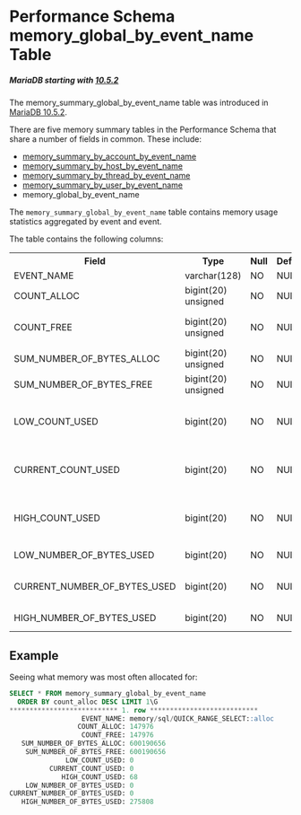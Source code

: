 # Performance Schema memory_global_by_event_name Table

##### MariaDB starting with [10.5.2](/kb/en/mariadb-1052-release-notes/)

The memory_summary_global_by_event_name table was introduced in [MariaDB 10.5.2](/kb/en/mariadb-1052-release-notes/).

There are five memory summary tables in the Performance Schema that share a number of fields in common. These include:

- [memory_summary_by_account_by_event_name](/sql-statements-structure/sql-statements/administrative-sql-statements/system-tables/performance-schema/performance-schema-tables/performance-schema-memory_summary_by_account_by_event_name-table)
- [memory_summary_by_host_by_event_name](/sql-statements-structure/sql-statements/administrative-sql-statements/system-tables/performance-schema/performance-schema-tables/performance-schema-memory_summary_by_host_by_event_name-table)
- [memory_summary_by_thread_by_event_name](/sql-statements-structure/sql-statements/administrative-sql-statements/system-tables/performance-schema/performance-schema-tables/performance-schema-memory_summary_by_thread_by_event_name-table)
- [memory_summary_by_user_by_event_name](/sql-statements-structure/sql-statements/administrative-sql-statements/system-tables/performance-schema/performance-schema-tables/performance-schema-memory_summary_by_user_by_event_name-table)
- memory_global_by_event_name

The `memory_summary_global_by_event_name` table contains memory usage statistics aggregated by event and event.

The table contains the following columns:

<table><tbody><tr><th>Field</th><th>Type</th><th>Null</th><th>Default</th><th>Description</th></tr>
<tr><td>EVENT_NAME</td><td>varchar(128)</td><td>NO</td><td>NULL</td><td>Event name.</td></tr>
<tr><td>COUNT_ALLOC</td><td>bigint(20) unsigned</td><td>NO</td><td>NULL</td><td>Total number of allocations to memory.</td></tr>
<tr><td>COUNT_FREE</td><td>bigint(20) unsigned</td><td>NO</td><td>NULL</td><td>Total number of attempts to free the allocated memory.</td></tr>
<tr><td>SUM_NUMBER_OF_BYTES_ALLOC</td><td>bigint(20) unsigned</td><td>NO</td><td>NULL</td><td>Total number of bytes allocated.</td></tr>
<tr><td>SUM_NUMBER_OF_BYTES_FREE</td><td>bigint(20) unsigned</td><td>NO</td><td>NULL</td><td>Total number of bytes freed</td></tr>
<tr><td>LOW_COUNT_USED</td><td>bigint(20)</td><td>NO</td><td>NULL</td><td>Lowest number of allocated blocks (lowest value of CURRENT_COUNT_USED).</td></tr>
<tr><td>CURRENT_COUNT_USED</td><td>bigint(20)</td><td>NO</td><td>NULL</td><td>Currently allocated blocks that have not been freed (COUNT_ALLOC minus COUNT_FREE).</td></tr>
<tr><td>HIGH_COUNT_USED</td><td>bigint(20)</td><td>NO</td><td>NULL</td><td>Highest number of allocated blocks (highest value of CURRENT_COUNT_USED).</td></tr>
<tr><td>LOW_NUMBER_OF_BYTES_USED</td><td>bigint(20)</td><td>NO</td><td>NULL</td><td>Lowest number of bytes used.</td></tr>
<tr><td>CURRENT_NUMBER_OF_BYTES_USED</td><td>bigint(20)</td><td>NO</td><td>NULL</td><td>Current number of bytes used (total allocated minus total freed).</td></tr>
<tr><td>HIGH_NUMBER_OF_BYTES_USED</td><td>bigint(20)</td><td>NO</td><td>NULL</td><td>Highest number of bytes used.</td></tr>
</tbody></table>

## Example

Seeing what memory was most often allocated for:

```sql
SELECT * FROM memory_summary_global_by_event_name 
  ORDER BY count_alloc DESC LIMIT 1\G
*************************** 1. row ***************************
                  EVENT_NAME: memory/sql/QUICK_RANGE_SELECT::alloc
                 COUNT_ALLOC: 147976
                  COUNT_FREE: 147976
   SUM_NUMBER_OF_BYTES_ALLOC: 600190656
    SUM_NUMBER_OF_BYTES_FREE: 600190656
              LOW_COUNT_USED: 0
          CURRENT_COUNT_USED: 0
             HIGH_COUNT_USED: 68
    LOW_NUMBER_OF_BYTES_USED: 0
CURRENT_NUMBER_OF_BYTES_USED: 0
   HIGH_NUMBER_OF_BYTES_USED: 275808
```